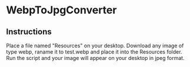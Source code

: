 # WebpToJpgConverter
## Instructions
Place a file named "Resources" on your desktop. Download any image of type webp, raname it to test.webp and place it into the Resources folder. 
Run the script and your image will appear on your desktop in jpeg format.

